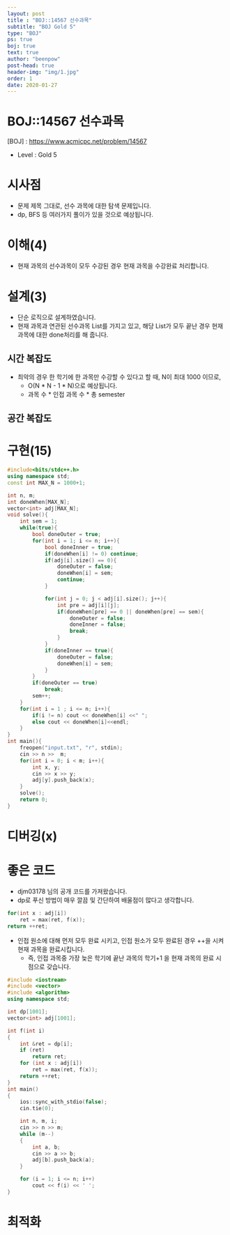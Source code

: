 ```yaml
---
layout: post
title : "BOJ::14567 선수과목"
subtitle: "BOJ Gold 5"
type: "BOJ"
ps: true
boj: true
text: true
author: "beenpow"
post-head: true
header-img: "img/1.jpg"
order: 1
date: 2020-01-27
---
```


# BOJ::14567 선수과목
[BOJ] : <https://www.acmicpc.net/problem/14567>
- Level : Gold 5

# 시사점
- 문제 제목 그대로, 선수 과목에 대한 탐색 문제입니다.
- dp, BFS 등 여러가지 풀이가 있을 것으로 예상됩니다.

# 이해(4)
- 현재 과목의 선수과목이 모두 수강된 경우 현재 과목을 수강완료 처리합니다.

# 설계(3)
- 단순 로직으로 설계하였습니다.
- 현재 과목과 연관된 선수과목 List를 가지고 있고, 해당 List가 모두 끝난 경우 현재 과목에 대한
  done처리를 해 줍니다.


## 시간 복잡도

- 최악의 경우 한 학기에 한 과목만 수강할 수 있다고 할 때, N이 최대 1000 이므로,
  - O(N * N - 1 * N)으로 예상됩니다.
  - 과목 수 * 인접 과목 수 * 총 semester

## 공간 복잡도

# 구현(15)

```cpp
#include<bits/stdc++.h>
using namespace std;
const int MAX_N = 1000+1;

int n, m;
int doneWhen[MAX_N];
vector<int> adj[MAX_N];
void solve(){
    int sem = 1;
    while(true){
        bool doneOuter = true;
        for(int i = 1; i <= n; i++){
            bool doneInner = true;
            if(doneWhen[i] != 0) continue;
            if(adj[i].size() == 0){
                doneOuter = false;
                doneWhen[i] = sem;
                continue;
            }

            for(int j = 0; j < adj[i].size(); j++){
                int pre = adj[i][j];
                if(doneWhen[pre] == 0 || doneWhen[pre] == sem){
                    doneOuter = false;
                    doneInner = false;
                    break;
                }
            }
            if(doneInner == true){
                doneOuter = false;
                doneWhen[i] = sem;
            }
        }
        if(doneOuter == true)
            break;
        sem++;
    }
    for(int i = 1 ; i <= n; i++){
        if(i != n) cout << doneWhen[i] <<" ";
        else cout << doneWhen[i]<<endl;
    }
}
int main(){
    freopen("input.txt", "r", stdin);
    cin >> n >>  m;
    for(int i = 0; i < m; i++){
        int x, y;
        cin >> x >> y;
        adj[y].push_back(x);
    }
    solve();
    return 0;
}
```

# 디버깅(x)

# 좋은 코드
- djm03178 님의 공개 코드를 가져왔습니다.
- dp로 푸신 방법이 매우 깔끔 및 간단하여 배울점이 많다고 생각합니다.


```cpp
for(int x : adj[i])
    ret = max(ret, f(x));
return ++ret;
```
- 인접 원소에 대해 먼저 모두 완료 시키고, 인접 원소가 모두 완료된 경우 ++을 시켜 현재 과목을
  완료시킵니다.
  - 즉, 인접 과목중 가장 늦은 학기에 끝난 과목의 학기+1 을 현재 과목의 완료 시점으로 갖습니다.

```cpp
#include <iostream>
#include <vector>
#include <algorithm>
using namespace std;

int dp[1001];
vector<int> adj[1001];

int f(int i)
{
	int &ret = dp[i];
	if (ret)
		return ret;
	for (int x : adj[i])
		ret = max(ret, f(x));
	return ++ret;
}
int main()
{
	ios::sync_with_stdio(false);
	cin.tie(0);

	int n, m, i;
	cin >> n >> m;
	while (m--)
	{
		int a, b;
		cin >> a >> b;
		adj[b].push_back(a);
	}

	for (i = 1; i <= n; i++)
		cout << f(i) << ' ';
}
```

# 최적화
